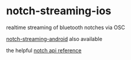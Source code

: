 # notch-streaming-ios
realtime streaming of bluetooth notches via OSC

[notch-streaming-android](https://github.com/katsully/relevant-motion/) also available


the helpful [notch api reference](https://wearnotch.com/developers/iosdocs/Classes/NotchVisualiserData.html)
